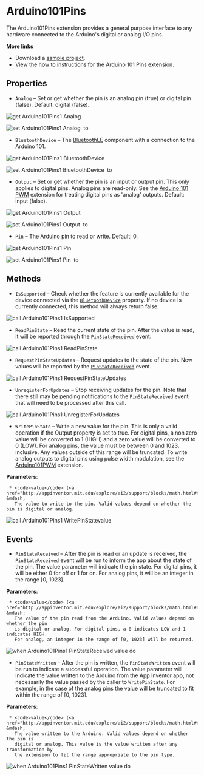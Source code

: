 # Arduino101Pins

The Arduino101Pins extension provides a general purpose interface to any hardware connected to the Arduino's digital or analog I/O pins.<br>

<strong>More links</strong><ul><li>Download a <a href='http://iot.appinventor.mit.edu/examples/SampleArduino101Pins.aia' target='_blank'>sample project</a>.</li><li>View the <a href='http://iot.appinventor.mit.edu/assets/howtos/MIT_App_Inventor_IoT_Pins.pdf' target='_blank'>how to instructions</a> for the Arduino 101 Pins extension.</li></ul>

## Properties

+ <a name="Analog"></a>`Analog` – Set or get whether the pin is an analog pin (true) or digital pin (false). Default: digital (false).


![get Arduino101Pins1 Analog ](blocks/Arduino101Pins.Analog_getter.svg)


![set Arduino101Pins1 Analog  to](blocks/Arduino101Pins.Analog_setter.svg)

+ <a name="BluetoothDevice"></a>`BluetoothDevice` – The <a href='http://iot.appinventor.mit.edu/#/bluetoothle/bluetoothleintro'>BluetoothLE</a> component with a connection to the Arduino 101.


![get Arduino101Pins1 BluetoothDevice ](blocks/Arduino101Pins.BluetoothDevice_getter.svg)


![set Arduino101Pins1 BluetoothDevice  to](blocks/Arduino101Pins.BluetoothDevice_setter.svg)

+ <a name="Output"></a>`Output` – Set or get whether the pin is an input or output pin. This only applies to digital pins. Analog pins are read-only. See the <a href="#/component/arduinopwm">Arduino 101 PWM</a> extension for treating digital pins as 'analog' outputs. Default: input (false).


![get Arduino101Pins1 Output ](blocks/Arduino101Pins.Output_getter.svg)


![set Arduino101Pins1 Output  to](blocks/Arduino101Pins.Output_setter.svg)

+ <a name="Pin"></a>`Pin` – The Arduino pin to read or write. Default: 0.


![get Arduino101Pins1 Pin ](blocks/Arduino101Pins.Pin_getter.svg)


![set Arduino101Pins1 Pin  to](blocks/Arduino101Pins.Pin_setter.svg)

## Methods

+ <a name="IsSupported"></a>`IsSupported` – Check whether the feature is currently available for the device connected via the
 <a href="#BluetoothDevice"><code>BluetoothDevice</code></a> property. If no device is currently
 connected, this method will always return false.

![call Arduino101Pins1 IsSupported](blocks/Arduino101Pins.IsSupported.svg)

+ <a name="ReadPinState"></a>`ReadPinState` – Read the current state of the pin. After the value is read, it will be reported through the
 <code><a href="#/component/arduinopins/PinStateReceived">PinStateReceived</a></code> event.

![call Arduino101Pins1 ReadPinState](blocks/Arduino101Pins.ReadPinState.svg)

+ <a name="RequestPinStateUpdates"></a>`RequestPinStateUpdates` – Request updates to the state of the pin. New values will be reported by the
 <code><a href="#/components/arduinopins/PinStateReceived">PinStateReceived</a></code>
 event.

![call Arduino101Pins1 RequestPinStateUpdates](blocks/Arduino101Pins.RequestPinStateUpdates.svg)

+ <a name="UnregisterForUpdates"></a>`UnregisterForUpdates` – Stop receiving updates for the pin. Note that there still may be pending notifications to the
 <code>PinStateReceived</code> event that will need to be processed after this call.

![call Arduino101Pins1 UnregisterForUpdates](blocks/Arduino101Pins.UnregisterForUpdates.svg)

+ <a name="WritePinState"></a>`WritePinState` – Write a new value for the pin. This is only a valid operation if the Output property is set
 to true. For digital pins, a non zero value will be converted to 1 (HIGH) and a zero value will
 be converted to 0 (LOW). For analog pins, the value must be between 0 and 1023, inclusive. Any
 values outside of this range will be truncated. To write analog outputs to digital pins using
 pulse width modulation, see the <a href="#/component/arduinopwm">Arduino101PWM</a> extension.

 __Parameters__:

     * <code>value</code> (<a href="http://appinventor.mit.edu/explore/ai2/support/blocks/math.html#number">_number_</a>) &mdash;
       The value to write to the pin. Valid values depend on whether the pin is digital or analog.

![call Arduino101Pins1 WritePinStatevalue](blocks/Arduino101Pins.WritePinState.svg)

## Events

+ <a name="PinStateReceived"></a>`PinStateReceived` – After the pin is read or an update is received, the <code>PinStateReceived</code> event will
 be run to inform the app about the state of the pin. The value parameter will indicate the
 pin state. For digital pins, it will be either 0 for off or 1 for on. For analog pins, it will
 be an integer in the range [0, 1023].

 __Parameters__:

     * <code>value</code> (<a href="http://appinventor.mit.edu/explore/ai2/support/blocks/math.html#number">_number_</a>) &mdash;
       The value of the pin read from the Arduino. Valid values depend on whether the pin
       is digital or analog. For digital pins, a 0 indicates LOW and 1 indicates HIGH.
       For analog, an integer in the range of [0, 1023] will be returned.

![when Arduino101Pins1 PinStateReceived value do](blocks/Arduino101Pins.PinStateReceived.svg)

+ <a name="PinStateWritten"></a>`PinStateWritten` – After the pin is written, the <code>PinStateWritten</code> event will be run to indicate a
 successful operation. The value parameter will indicate the value written to the Arduino from
 the App Inventor app, not necessarily the value passed by the caller to
 <code>WritePinState</code>. For example, in the case of the analog pins the value will be
 truncated to fit within the range of [0, 1023].

 __Parameters__:

     * <code>value</code> (<a href="http://appinventor.mit.edu/explore/ai2/support/blocks/math.html#number">_number_</a>) &mdash;
       The value written to the Arduino. Valid values depend on whether the pin is
       digital or analog. This value is the value written after any transformation by
       the extension to fit the range appropriate to the pin type.

![when Arduino101Pins1 PinStateWritten value do](blocks/Arduino101Pins.PinStateWritten.svg)


